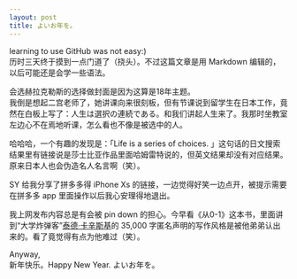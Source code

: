 ```yaml
---
layout: post
title: よいお年を。
---
```


learning to use GitHub was not easy:)<br>历时三天终于摸到一点门道了（挠头）。不过这篇文章是用 Markdown 编辑的，以后可能还是会学一些语法。

会选赫拉克勒斯的选择做封面是因为这算是18年主题。<br>我倒是想起二宫老师了，她讲课向来很刻板，但有节课说到留学生在日本工作，竟然在白板上写了：人生は選択の連続である。和我们讲起人生来了。我那时坐教室左边心不在焉地听课，怎么看也不像是被选中的人。

哈哈哈，一个有趣的发现是：「Life is a series of choices. 」这句话的日文搜索结果里有链接说是莎士比亚作品里面哈姆雷特说的，但英文结果却没有对应结果。原来日本人也会伪造名人名言啊（笑）。

SY 给我分享了拼多多得 iPhone Xs 的链接，一边觉得好笑一边点开，被提示需要在拼多多 app 里面操作以后我心安理得地退出。

我上网发布内容总是有会被 pin down 的担心。今早看《从0-1》这本书，里面讲到“大学炸弹客”[泰德·卡辛斯基](https://zh.wikipedia.org/wiki/%E6%B3%B0%E5%BE%B7%C2%B7%E5%8D%A1%E8%BE%9B%E6%96%AF%E5%9F%BA)的 35,000 字匿名声明的写作风格是被他弟弟认出来的。看了竟觉得有点为他难过（笑）。

Anyway,<br>新年快乐。Happy New Year. よいお年を。

